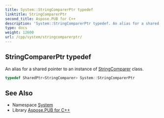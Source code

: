 ```yaml
---
title: System::StringComparerPtr typedef
linktitle: StringComparerPtr
second_title: Aspose.PUB for C++
description: 'System::StringComparerPtr typedef. An alias for a shared pointer to an instance of StringComparer class in C++.'
type: docs
weight: 12600
url: /cpp/system/stringcomparerptr/
---
```

## StringComparerPtr typedef


An alias for a shared pointer to an instance of [StringComparer](../stringcomparer/) class.

```cpp
typedef SharedPtr<StringComparer> System::StringComparerPtr
```

## See Also

* Namespace [System](../)
* Library [Aspose.PUB for C++](../../)

